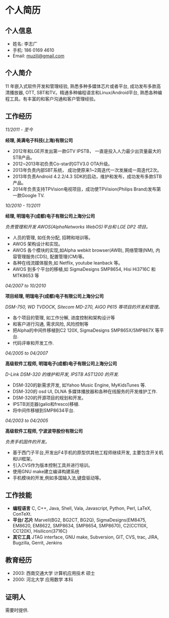 个人简历
=======

个人信息
-------

* 姓名: 李志广
* 手机: 186 0169 4610
* Email: muzili@gmail.com

个人简介
-------

11 年嵌入式软件开发和管理经验, 熟悉多种多媒体芯片或者平台, 成功发布多款高清播放器, OTT, SBT和TV。精通多种编程语言和Linux/Android平台, 熟悉各种编程工具。有丰富的和客户沟通和客户管理经验。

工作经历
-------
*11/2011 - 至今*

**经理, 美满电子科技(上海)有限公司**

* 2012年和LGE开发出第一款GTV IPSTB， 一直是投入人力最少出货量最大的STB产品。
* 2012~2013年初负责Co-star的GTV3.0 OTA升级。
* 2013年负责内部SBT系统， 成功使原来1~2周迭代一次发展成一周迭代2次。
* 2013年负责Android 4.2.2/4.3 SDK的启动，维护和发布，成功发布多款STB产品。
* 2014年负责支持TPVision电视项目，成功使TPVision(Philips Brand)发布第一款Google TV.

*10/2010 - 11/2011*

**经理, 明瑞电子(成都)电子有限公司上海分公司**

*负责管理和开发 AWOS(AlphaNetworks WebOS)平台和 LGE DP2 项目。*

* 人员的管理, 如任务分配, 招聘和培训等。
* AWOS 架构设计和实现。
* AWOS 各个模块的实现,如Alpha webkit browser(AWB), 网络管理(NM), 内容管理服务(CDS), 配置管理(CM)等。
* 各种在线流媒体服务,如 Netflix, youtube leanback 等。
* AWOS 到多个平台的移植,如 SigmaDesigns SMP8654, Hisi Hi3716C 和 MTK8653 等

*04/2007 to 10/2010*

**项目经理, 明瑞电子(成都)电子有限公司上海分公司**

*DSM-750, WD TVDOCK, Sitecom MD-270, AIGO P615 等项目的开发和管理。*

* 各个项目的管理, 如工作分解, 进度控制和架构设计等
* 和客户进行沟通, 需求风险, 风险控制等
* 把Alpha的中间件移植到C2 120X, SigmaDesigns SMP865X/SMP867X 等平台.
* 代码评审和开发工作.

*04/2005 to 04/2007*

**高级软件工程师, 明瑞电子(成都)电子有限公司上海分公司**

*D-Link DSM-320 的维护和开发, IPSTB AST1200 的开发.*

* DSM-320的新需求开发, 如Yahoo Music Engine, MyKidsTunes 等.
* DSM-320的 osd UI, DLNA 多媒体播放器和各种在线服务的开发维护工作.
* DSM-320的开源项目的规划和开发。
* IPSTB浏览器(galio和fresco)移植.
* 将中间件移植到SMP8634平台.

*04/2003 to 04/2005*

**高级软件工程师, 宁波波导股份有限公司**

*负责手机固件的开发。*

* 基于西门子平台,开发出F4手机的原型供其他工程师继续开发, 主要包含开关机和UI框架。
* 引入CVS作为版本控制工具并进行培训。
* 使用GNU make建立编译构建系统
* 手机模块的开发,例如多国输入法,键盘驱动等。

工作技能
--------

* **编程语言** C, C++, Java, Shell, Vala, Javascript, Python, Perl, LaTeX, ConTeXt.
* **平台/ 芯片** Marvell(BG2, BG2CT, BG2Q), SigmaDesigns(EM8475, EM8620, EM8622, SMP8634, SMP8654, SMP8670), C2(CC110X, CC120X), Hisilicon(3716C)
* **其它工具** JTAG interface, GNU make, Subversion, GIT, CVS, trac, JIRA, Bugzilla, Gerrit, Jenkins

教育经历
--------
* 2003: 西南交通大学 计算机应用技术 硕士
* 2000: 河北大学 应用数学 本科

证明人
------
需要时提供.

